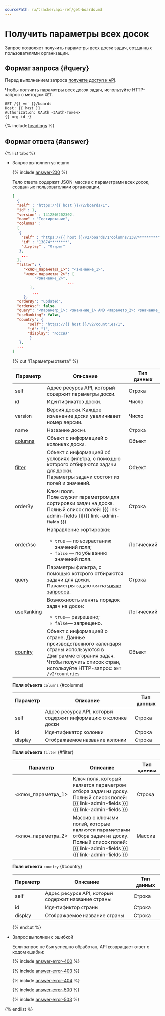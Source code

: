 ```yaml
---
sourcePath: ru/tracker/api-ref/get-boards.md
---
```

# Получить параметры всех досок

Запрос позволяет получить параметры всех досок задач, созданных пользователями организации.

## Формат запроса {#query}

Перед выполнением запроса [получите доступ к API](concepts/access.md).

Чтобы получить параметры всех досок задач, используйте HTTP-запрос с методом `GET`.

```http
GET /{{ ver }}/boards
Host: {{ host }}
Authorization: OAuth <OAuth-токен>
{{ org-id }}
```

{% include [headings](../_includes/tracker/api/headings.md) %}

## Формат ответа {#answer}

{% list tabs %}

- Запрос выполнен успешно

    {% include [answer-200](../_includes/tracker/api/answer-200.md) %}

    Тело ответа содержит JSON-массив с параметрами всех досок, созданных пользователями организации.

    ```json
    [
      {
      "self" : "https://{{ host }}/v2/boards/1",
      "id" : 1,
      "version" : 1412806202302,
      "name" : "Тестирование",
      "columns" :
      [
       {
        "self" : "https://{{ host }}/v2/boards/1/columns/13874********",
        "id" : "13874********",
        "display" : "Открыт"
       },
        ...
      ],
      "filter": {
         "<ключ_параметра_1>": "<значение_1>",
         "<ключ_параметра_2>": [
              "<значение_2>",
                             ...
            ],
             ...
         },
      "orderBy": "updated",
      "orderAsc": false,
      "query": "<параметр_1>: <значение_1> AND <параметр_2>: <значение_2> OR <параметр_3>: <значение_3>...",
      "useRanking": false,
      "country": {
           "self": "https://{{ host }}/v2/countries/1",
           "id": "1",
           "display": "Россия"
            }
       },
      ...
    ]
    ```

    {% cut "Параметры ответа" %}

    Параметр | Описание | Тип данных
    -------- | -------- | ----------
    self | Адрес ресурса API, который содержит параметры доски. | Строка
    id | Идентификатор доски. | Число
    version | Версия доски. Каждое изменение доски увеличивает номер версии. | Число
    name | Название доски. | Строка
    [columns](#columns) | Объект с информацией о колонках доски. | Объект
    [filter](#filter) | Объект с информацией об условиях фильтра, с помощью которого отбираются задачи для доски.<br/>Параметры задачи состоят из полей и значений. | Объект
    orderBy | Ключ поля.<br/>Поле служит параметром для сортировки задач на доске.<br/>Полный список полей: [{{ link-admin-fields }}]({{ link-admin-fields }}) | Строка
    orderAsc | Направление сортировки:<ul><li>`true` — по возрастанию значений поля;</li><li>`false` — по убыванию значений поля.</li></ul> | Логический
    query | Параметры фильтра, с помощью которого отбираются задачи для доски.<br/>Параметры задаются на [языке запросов](user/query-filter.md). | Строка
    useRanking | Возможность менять порядок задач на доске:<ul><li>`true`— разрешено;</li><li>`false`— запрещено.</li></ul> | Логический
    [country](#country) | Объект с информацией о стране. Данные производственного календаря страны используются в Диаграмме сгорания задач.<br/>Чтобы получить список стран, используйте HTTP-запрос: `GET /v2/countries` | Объект

    **Поля объекта** `columns` {#columns}

    Параметр | Описание | Тип данных
    -------- | -------- | ----------
    self | Адрес ресурса API, который содержит информацию о колонке доски | Строка
    id | Идентификатор колонки | Строка
    display | Отображаемое название колонки | Строка

    **Поля объекта** `filter` {#filter}

    Параметр | Описание | Тип данных
    -------- | -------- | ----------
    \<ключ_параметра_1\> | Ключ поля, который является параметром отбора задач на доску.<br/>Полный список полей: [{{ link-admin-fields }}]({{ link-admin-fields }}) | Строка
    \<ключ_параметра_2\> | Массив с ключами полей, которые являются параметрами отбора задач на доску.<br/>Полный список полей: [{{ link-admin-fields }}]({{ link-admin-fields }}) | Массив

    **Поля объекта** `country` {#country}

    Параметр | Описание | Тип данных
    -------- | -------- | ----------
    self | Адрес ресурса API, который содержит название страны | Строка
    id | Идентификтор страны | Строка
    display | Отображаемое название страны | Строка

    {% endcut %}

- Запрос выполнен с ошибкой

    Если запрос не был успешно обработан, API возвращает ответ с кодом ошибки:

    {% include [answer-error-400](../_includes/tracker/api/answer-error-400.md) %}

    {% include [answer-error-403](../_includes/tracker/api/answer-error-403.md) %}

    {% include [answer-error-404](../_includes/tracker/api/answer-error-404.md) %}

    {% include [answer-error-500](../_includes/tracker/api/answer-error-500.md) %}

    {% include [answer-error-503](../_includes/tracker/api/answer-error-503.md) %}

{% endlist %}
